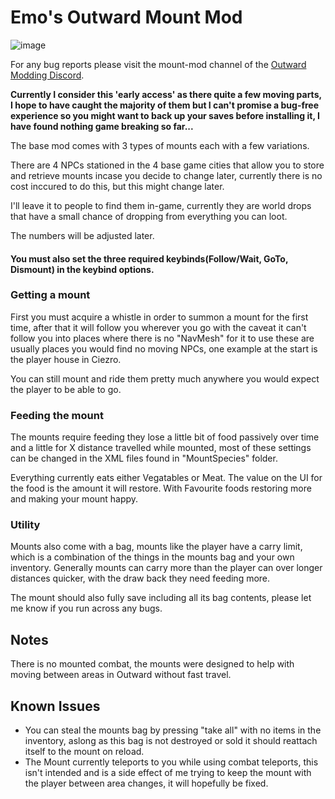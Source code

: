 # Emo's Outward Mount Mod

![image](https://user-images.githubusercontent.com/3288858/175751166-ab3d6da0-a3a6-4aa6-880d-aa6197d8a627.png)


For any bug reports please visit the mount-mod channel of the [Outward Modding Discord](https://discord.gg/zKyfGmy7TR). 


**Currently I consider this 'early access' as there quite a few moving parts, I hope to have caught the majority of them but I can't promise a bug-free experience so you might want to back up your saves before installing it, I have found nothing game breaking so far...**

The base mod comes with 3 types of mounts each with a few variations. 

There are 4 NPCs stationed in the 4 base game cities that allow you to store and retrieve mounts incase you decide to change later, currently there is no cost inccured to do this, but this might change later.

I'll leave it to people to find them in-game, currently they are world drops that have a small chance of dropping from everything you can loot.

The numbers will be adjusted later.

#### You must also set the three required keybinds(Follow/Wait, GoTo, Dismount) in the keybind options.


### Getting a mount

First you must acquire a whistle in order to summon a mount for the first time, after that it will follow you wherever you go with the caveat it can't follow you into places where there is no "NavMesh" for it to use these are usually places you would find no moving NPCs, one example at the start is the player house in Ciezro. 

You can still mount and ride them pretty much anywhere you would expect the player to be able to go.

### Feeding the mount

The mounts require feeding they lose a little bit of food passively over time and a little for X distance travelled while mounted, most of these settings can be changed in the XML files found in "MountSpecies" folder. 

Everything currently eats either Vegatables or Meat. The value on the UI for the food is the amount it will restore. With Favourite foods restoring more and making your mount happy.


### Utility
Mounts also come with a bag, mounts like the player have a carry limit, which is a combination of the things in the mounts bag and your own inventory. 
Generally mounts can carry more than the player can over longer distances quicker, with the draw back they need feeding more. 

The mount should also fully save including all its bag contents, please let me know if you run across any bugs.


## Notes 
There is no mounted combat, the mounts were designed to help with moving between areas in Outward without fast travel.



## Known Issues
- You can steal the mounts bag by pressing "take all" with no items in the inventory, aslong as this bag is not destroyed or sold it should reattach itself to the mount on reload.
- The Mount currently teleports to you while using combat teleports, this isn't intended and is a side effect of me trying to keep the mount with the player between area changes, it will hopefully be fixed.
